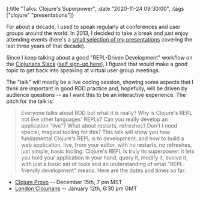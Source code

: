 {:title "Talks: Clojure's Superpower",
 :date "2020-11-24 09:30:00",
 :tags ["clojure" "presentations"]}

For about a decade, I used to speak regularly at conferences and user groups around the world. In 2013, I decided to take a break and just enjoy attending events (here's a [small selection of my presentations](https://corfield.org/pages/presentations/) covering the last three years of that decade).<!--more-->

Since I keep talking about a good "REPL-Driven Development" workflow on the [Clojurians Slack](https://clojurians.slack.com/) ([self sign-up here](http://clojurians.net)), I figured that would make a good topic to get back into speaking at virtual user group meetings.

The "talk" will mostly be a live coding session, showing some aspects that I think are important in good RDD practice and, hopefully, will be driven by audience questions -- as I want this to be an interactive experience. The pitch for the talk is:
> Everyone talks about RDD but what it is really? Why is Clojure's REPL not like other languages' REPLs? Can you really develop an application "live"? What about restarts, refreshes? Don't I need special, magical tooling for this? This talk will show you how fundamental Clojure's REPL is to development, and how to build a web application, live, from your editor, with no restarts, no refreshes, just simple, basic tooling. Clojure's REPL is truly its superpower: it lets you hold your application in your hand, query it, modify it, evolve it, with just a basic set of tools and an understanding of what "REPL-friendly development" means.
Here are the dates and times so far:
* [Clojure Provo](https://www.meetup.com/Clojure-Provo/events/274782506/) -- December 15th, 7 pm MST
* [London Clojurians](https://www.meetup.com/London-Clojurians/events/274302844/) -- January 12th, 6:30 pm GMT